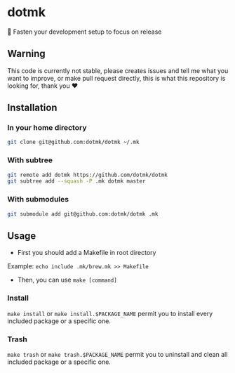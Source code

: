 # dotmk
:muscle: Fasten your development setup to focus on release

## Warning

This code is currently not stable, please creates issues and tell me what you want to improve, or make pull request directly, this is what this repository is looking for, thank you :heart:

## Installation

### In your home directory

```bash
git clone git@github.com:dotmk/dotmk ~/.mk
```

### With subtree

```bash
git remote add dotmk https://github.com/dotmk/dotmk
git subtree add --squash -P .mk dotmk master
```

### With submodules

```bash
git submodule add git@github.com:dotmk/dotmk .mk
```

## Usage

* First you should add a Makefile in root directory

Example: `echo include .mk/brew.mk >> Makefile`

* Then, you can use `make [command]`

### Install

`make install` or `make install.$PACKAGE_NAME` permit you to install every included package or a specific one.

### Trash

`make trash` or `make trash.$PACKAGE_NAME` permit you to uninstall and clean all included package or a specific one.
